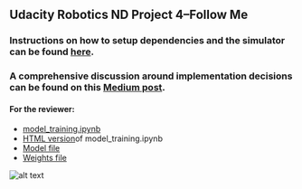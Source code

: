 ## Udacity Robotics ND Project 4–Follow Me
### Instructions on how to setup dependencies and the simulator can be found [here](./Udacity_README.md).

### A comprehensive discussion around implementation decisions can be found on this [Medium post](https://medium.com/@fernandojaruchenunes/udacity-robotics-nd-project-4-follow-me-1668c3a1361d).

#### For the reviewer:

* [model_training.ipynb](./code/model_training.ipynb)
* [HTML version](./code/model_training.html)of model_training.ipynb
* [Model file](./data/weights/model_weights)
* [Weights file](./data/weights/config_model_weights)

[//]: # (Image References)

[image_0]: ./docs/misc/sim_screenshot.png
![alt text][image_0] 